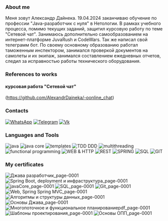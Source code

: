 ### About me
Меня зовут Александр Дайнека. 19.04.2024 заканчиваю обучение по профессии "Java-разработчик с нуля" в Нетологии. В рамках учебного процесса, помимо текущих заданий, защитил курсовую работу по теме "Сетевой чат". Занимаюсь дополнительно самообразованием на интернет-платформе JuvaRush и CodeWars. Так же написал свой телеграмм бот. По своему основному образованию работал таможенным инспектором, занимался проверкой документов на самолеты и их экипаж, занимался составлением ежедневных отчетов, следил за исправностью работы технического оборудования.

### References to works
#### курсовая работа "Сетевой чат"
(https://github.com/AlexandrDaineka/-oonline_chat)


### Contacts
[ ![WhatsApp](https://img.shields.io/badge/whatsapp-85877C?style=for-the-badge&logo=whatsapp)](https://api.whatsapp.com/send?phone=89500490080)
[ ![Telegram](https://img.shields.io/badge/telegram-85877C?style=for-the-badge&logo=telegram)](https://t.me/Daineka_alex)
[ ![Vk](https://img.shields.io/badge/vk-85877C?style=for-the-badge&logo=vk&logoColor=0950F4)](
https://vk.com/dainekaa)


### Languages and Tools

![java](https://img.shields.io/badge/java-04859D?style=for-the-badge&logo=Java)
![java core](https://img.shields.io/badge/java_core-04859D?style=for-the-badge&logo=Core)
![templates](https://img.shields.io/badge/templates-04859D?style=for-the-badge&logo=java)
![TDD DDD](https://img.shields.io/badge/TDD_DDD-04859D?style=for-the-badge&logo=tdd)
![multithreading](https://img.shields.io/badge/multithreading-04859D?style=for-the-badge&logo=java)
![functional programming](https://img.shields.io/badge/functional_programming-04859D?style=for-the-badge&logo=java)
![WEB & HTTP](https://img.shields.io/badge/WEB_&_HTTP-04859D?style=for-the-badge&logo=java)
![REST](https://img.shields.io/badge/REST-04859D?style=for-the-badge&logo=rest)
![SPRING](https://img.shields.io/badge/SPRING-04859D?style=for-the-badge&logo=spring)
![SQL](https://img.shields.io/badge/SQL-04859D?style=for-the-badge&logo=mysql&logoColor=FF7C00)
![GIT](https://img.shields.io/badge/GIT-04859D?style=for-the-badge&logo=git)

### My certificates
![Джава разработчик_page-0001](https://github.com/AlexandrDaineka/AlexandrDaineka/assets/126582500/214247b1-90f2-40b2-ba27-b731b6fa06fc)
![Spring Boot, deployment и инфраструктура_page-0001](https://github.com/AlexandrDaineka/AlexandrDaineka/assets/126582500/589c2426-d3c6-4129-a699-867ba356f5e1)
![javaCore_page-0001](https://github.com/AlexandrDaineka/AlexandrDaineka/assets/126582500/57eae3f1-6346-4672-a791-e4276d3f5d87)
![SQL_page-0001](https://github.com/AlexandrDaineka/AlexandrDaineka/assets/126582500/0fb6b638-41ac-4baf-a74a-a5468dec2b9b)
![Git_page-0001](https://github.com/AlexandrDaineka/AlexandrDaineka/assets/126582500/f6b90741-ef06-40c4-8109-939d1879685f)
![Web, Spring   Spring MVC_page-0001](https://github.com/AlexandrDaineka/AlexandrDaineka/assets/126582500/65ddc095-13ce-45a0-8327-102fef19070c)
![Алгоритмы и структуры данных_page-0001](https://github.com/AlexandrDaineka/AlexandrDaineka/assets/126582500/53bc8596-2136-4ea5-8ba3-7921fce0f9f3)
![Основы Джава_page-0001](https://github.com/AlexandrDaineka/AlexandrDaineka/assets/126582500/f29b8840-7118-4f28-929d-3252121f1b8d)
![Многопоточное и функциональное планированиеpdf_page-0001](https://github.com/AlexandrDaineka/AlexandrDaineka/assets/126582500/7a5d4215-2cf8-4c24-bed2-107de6069aa7)
![Шаблоны проектирования_page-0001](https://github.com/AlexandrDaineka/AlexandrDaineka/assets/126582500/76f3fe7e-3268-482a-a7f3-0da9477743f8)
![Основы ОПП_page-0001](https://github.com/AlexandrDaineka/AlexandrDaineka/assets/126582500/c595b6db-c0d4-4aac-98e5-779a843dea2b)

